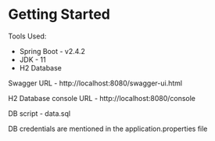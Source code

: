 # Getting Started

Tools Used:

- Spring Boot - v2.4.2
- JDK		  - 11
- H2 Database

Swagger URL - http://localhost:8080/swagger-ui.html

H2 Database console URL - http://localhost:8080/console

DB script - data.sql

DB credentials are mentioned in the application.properties file
